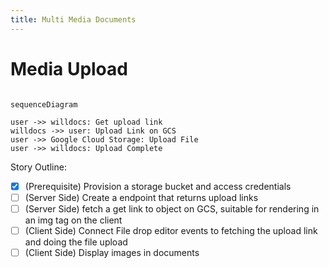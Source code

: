 ```yaml
---
title: Multi Media Documents
---
```


# Media Upload


```mermaid

sequenceDiagram

user ->> willdocs: Get upload link
willdocs ->> user: Upload Link on GCS
user ->> Google Cloud Storage: Upload File
user ->> willdocs: Upload Complete

```

Story Outline:
- [x] (Prerequisite) Provision a storage bucket and access credentials
- [ ] (Server Side) Create a endpoint that returns upload links
- [ ] (Server Side) fetch a get link to object on GCS, suitable for rendering in an img tag on the client
- [ ] (Client Side) Connect File drop editor events to fetching the upload link and doing the file upload
- [ ] (Client Side) Display images in documents
